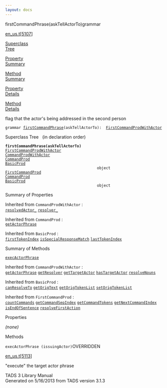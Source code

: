 ```yaml
---
layout: docs
---
```

<span class="title">firstCommandPhrase(askTellActorTo)</span><span class="type">grammar</span>

[en_us.t](../file/en_us.t.html)\[[5107](../source/en_us.t.html#5107)\]

[Superclass  
Tree](#_SuperClassTree_)

[Property  
Summary](#_PropSummary_)

[Method  
Summary](#_MethodSummary_)

[Property  
Details](#_Properties_)

[Method  
Details](#_Methods_)



flag that the actor's being addressed in the second person

`grammar `<span class="gramalt">[`firstCommandPhrase`](../object/firstCommandPhrase.html)`(askTellActorTo)`</span>` :   `[`FirstCommandProdWithActor`](../object/FirstCommandProdWithActor.html)



<span id="_SuperClassTree_"></span>



<span class="hdln">Superclass Tree</span>   (in declaration order)



**`firstCommandPhrase(askTellActorTo)`**  
[`FirstCommandProdWithActor`](../object/FirstCommandProdWithActor.html)  
[`CommandProdWithActor`](../object/CommandProdWithActor.html)  
[`CommandProd`](../object/CommandProd.html)  
[`BasicProd`](../object/BasicProd.html)  
`                                         object`  
[`FirstCommandProd`](../object/FirstCommandProd.html)  
[`CommandProd`](../object/CommandProd.html)  
[`BasicProd`](../object/BasicProd.html)  
`                                         object`  
<span id="_PropSummary_"></span>



<span class="hdln">Summary of Properties</span>  







Inherited from `CommandProdWithActor` :  
[`resolvedActor_`](../object/CommandProdWithActor.html#resolvedActor_) [`resolver_`](../object/CommandProdWithActor.html#resolver_)

Inherited from `CommandProd` :  
[`getActorPhrase`](../object/CommandProd.html#getActorPhrase)

Inherited from `BasicProd` :  
[`firstTokenIndex`](../object/BasicProd.html#firstTokenIndex) [`isSpecialResponseMatch`](../object/BasicProd.html#isSpecialResponseMatch) [`lastTokenIndex`](../object/BasicProd.html#lastTokenIndex)







<span id="_MethodSummary_"></span>



<span class="hdln">Summary of Methods</span>  



[`execActorPhrase`](#execActorPhrase)



Inherited from `CommandProdWithActor` :  
[`getActorPhrase`](../object/CommandProdWithActor.html#getActorPhrase) [`getResolver`](../object/CommandProdWithActor.html#getResolver) [`getTargetActor`](../object/CommandProdWithActor.html#getTargetActor) [`hasTargetActor`](../object/CommandProdWithActor.html#hasTargetActor) [`resolveNouns`](../object/CommandProdWithActor.html#resolveNouns)



Inherited from `BasicProd` :  
[`canResolveTo`](../object/BasicProd.html#canResolveTo) [`getOrigText`](../object/BasicProd.html#getOrigText) [`getOrigTokenList`](../object/BasicProd.html#getOrigTokenList) [`setOrigTokenList`](../object/BasicProd.html#setOrigTokenList)

Inherited from `FirstCommandProd` :  
[`countCommands`](../object/FirstCommandProd.html#countCommands) [`getCommandSepIndex`](../object/FirstCommandProd.html#getCommandSepIndex) [`getCommandTokens`](../object/FirstCommandProd.html#getCommandTokens) [`getNextCommandIndex`](../object/FirstCommandProd.html#getNextCommandIndex) [`isEndOfSentence`](../object/FirstCommandProd.html#isEndOfSentence) [`resolveFirstAction`](../object/FirstCommandProd.html#resolveFirstAction)





<span id="_Properties_"></span>



<span class="hdln">Properties</span>  



*(none)* <span id="_Methods_"></span>



<span class="hdln">Methods</span>  



<span id="execActorPhrase"></span>

`execActorPhrase (issuingActor)`<span class="rem">OVERRIDDEN</span>

[en_us.t](../file/en_us.t.html)\[[5113](../source/en_us.t.html#5113)\]



"execute" the target actor phrase





TADS 3 Library Manual  
Generated on 5/16/2013 from TADS version 3.1.3


